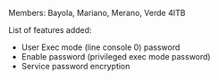 Members: Bayola, Mariano, Merano, Verde
4ITB

List of features added:
- User Exec mode (line console 0) password
- Enable password (privileged exec mode password)
- Service password encryption
